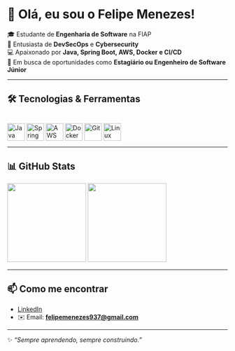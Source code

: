 # 👋 Olá, eu sou o Felipe Menezes!

🎓 Estudante de **Engenharia de Software** na FIAP  
🔐 Entusiasta de **DevSecOps** e **Cybersecurity**  
💻 Apaixonado por **Java, Spring Boot, AWS, Docker e CI/CD**  
🚀 Em busca de oportunidades como **Estagiário ou Engenheiro de Software Júnior**

---

## 🛠️ Tecnologias & Ferramentas
<div style="display: inline_block"><br>
  <img align="center" alt="Java" height="40" width="40" src="https://cdn.jsdelivr.net/gh/devicons/devicon/icons/java/java-original.svg"/>
  <img align="center" alt="Spring" height="40" width="40" src="https://cdn.jsdelivr.net/gh/devicons/devicon/icons/spring/spring-original.svg"/>
  <img align="center" alt="AWS" height="40" width="40" src="https://cdn.jsdelivr.net/gh/devicons/devicon/icons/amazonwebservices/amazonwebservices-original.svg"/>
  <img align="center" alt="Docker" height="40" width="40" src="https://cdn.jsdelivr.net/gh/devicons/devicon/icons/docker/docker-original.svg"/>
  <img align="center" alt="Git" height="40" width="40" src="https://cdn.jsdelivr.net/gh/devicons/devicon/icons/git/git-original.svg"/>
  <img align="center" alt="Linux" height="40" width="40" src="https://cdn.jsdelivr.net/gh/devicons/devicon/icons/linux/linux-original.svg"/>
</div>

---

## 📊 GitHub Stats
<div>
  <img height="180em" src="https://github-readme-stats.vercel.app/api?username=SEU_USUARIO&show_icons=true&theme=radical"/>
  <img height="180em" src="https://github-readme-stats.vercel.app/api/top-langs/?username=SEU_USUARIO&layout=compact&theme=radical"/>
</div>

---

## 📫 Como me encontrar
- [LinkedIn](https://www.linkedin.com/in/ffelipemenezes)  
- ✉️ Email: **felipemenezes937@gmail.com**

---

✨ *“Sempre aprendendo, sempre construindo.”*  
